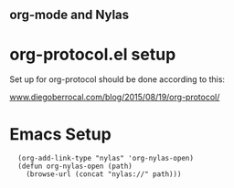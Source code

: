 
## org-mode and Nylas

# org-protocol.el setup
Set up for org-protocol should be done according to this:

www.diegoberrocal.com/blog/2015/08/19/org-protocol/

# Emacs Setup
``` elisp
  (org-add-link-type "nylas" 'org-nylas-open)
  (defun org-nylas-open (path)
    (browse-url (concat "nylas://" path)))
```
